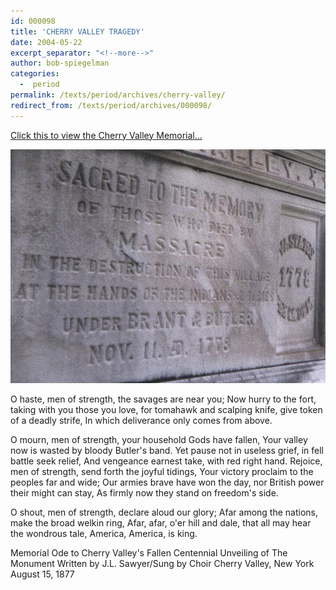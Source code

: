 ```yaml
---
id: 000098
title: 'CHERRY VALLEY TRAGEDY'
date: 2004-05-22
excerpt_separator: "<!--more-->"
author: bob-spiegelman
categories:
  -  period
permalink: /texts/period/archives/cherry-valley/
redirect_from: /texts/period/archives/000098/
---
```

[Click this to view the Cherry Valley Memorial...](/images/period/CV-Massacre-Monument.jpg)

![Cherry Valley Memorial](/images/thumbs/CV-Massacre-Monument-thumb.jpg)


O haste, men of strength, the savages are near you;
Now hurry to the fort, taking with you those you love,
for tomahawk and scalping knife, give token of a deadly strife,
In which deliverance only comes from above.

O mourn, men of strength, your household Gods have fallen,
Your valley now is wasted by bloody Butler's band.
Yet pause not in useless grief, in fell battle seek relief,
And vengeance earnest take, with red right hand.
Rejoice, men of strength, send forth the joyful tidings,
Your victory proclaim to the peoples far and wide;
Our armies brave have won the day, nor British power their might can stay,
As firmly now they stand on freedom's side.

O shout, men of strength, declare aloud our glory;
Afar among the nations, make the broad welkin ring,
Afar, afar, o'er hill and dale, that all may hear the wondrous tale,
America, America, is king.

Memorial Ode to Cherry Valley's Fallen
Centennial Unveiling of The Monument
Written by J.L. Sawyer/Sung by Choir
Cherry Valley, New York
August 15, 1877
